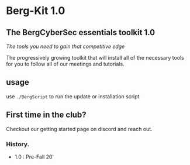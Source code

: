 # Berg-Kit 1.0

The BergCyberSec essentials toolkit 1.0
---
*The tools you need to gain that competitive edge*


The progressively growing toolkit that will install all of the necessary tools for you to follow all of our meetings and tutorials. 

## usage
use `./BergScript` to run the update or installation script 

## First time in the club? 
Checkout our getting started page on discord and reach out. 

### History. 
- 1.0 : Pre-Fall 20' 
